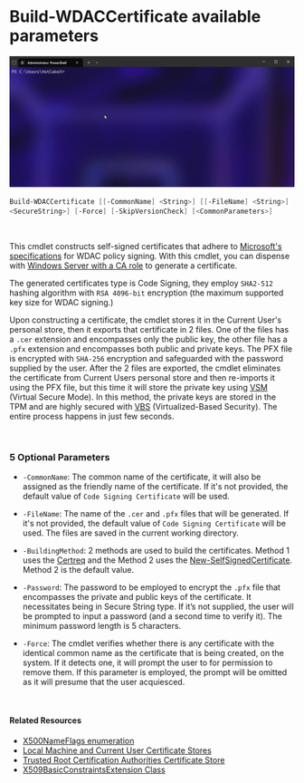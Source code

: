 # Build-WDACCertificate available parameters

![Build-WDACCertificate demo](https://raw.githubusercontent.com/HotCakeX/.github/main/Pictures/Wiki%20APNGs/Build-WDACCertificate/Build-WDACCertificate.gif)

```powershell
Build-WDACCertificate [[-CommonName] <String>] [[-FileName] <String>] [[-BuildingMethod] <String>] [[-Password]
<SecureString>] [-Force] [-SkipVersionCheck] [<CommonParameters>]
```

<br>

This cmdlet constructs self-signed certificates that adhere to [Microsoft's specifications](https://learn.microsoft.com/en-us/windows/security/application-security/application-control/windows-defender-application-control/deployment/use-signed-policies-to-protect-wdac-against-tampering) for WDAC policy signing. With this cmdlet, you can dispense with [Windows Server with a CA role](https://github.com/HotCakeX/Harden-Windows-Security/wiki/How-to-Create-and-Deploy-a-Signed-WDAC-Policy-Windows-Defender-Application-Control) to generate a certificate.

The generated certificates type is Code Signing, they employ `SHA2-512` hashing algorithm with `RSA 4096-bit` encryption (the maximum supported key size for WDAC signing.)

Upon constructing a certificate, the cmdlet stores it in the Current User's personal store, then it exports that certificate in 2 files. One of the files has a `.cer` extension and encompasses only the public key, the other file has a `.pfx` extension and encompasses both public and private keys. The PFX file is encrypted with `SHA-256` encryption and safeguarded with the password supplied by the user. After the 2 files are exported, the cmdlet eliminates the certificate from Current Users personal store and then re-imports it using the PFX file, but this time it will store the private key using [VSM](https://learn.microsoft.com/en-us/virtualization/hyper-v-on-windows/tlfs/vsm) (Virtual Secure Mode). In this method, the private keys are stored in the TPM and are highly secured with [VBS](https://learn.microsoft.com/en-us/windows-hardware/design/device-experiences/oem-vbs) (Virtualized-Based Security). The entire process happens in just few seconds.

<br>

### 5 Optional Parameters

* `-CommonName`: The common name of the certificate, it will also be assigned as the friendly name of the certificate. If it's not provided, the default value of `Code Signing Certificate` will be used.

* `-FileName`: The name of the `.cer` and `.pfx` files that will be generated. If it's not provided, the default value of `Code Signing Certificate` will be used. The files are saved in the current working directory.

* `-BuildingMethod`: 2 methods are used to build the certificates. Method 1 uses the [Certreq](https://learn.microsoft.com/en-us/windows-server/administration/windows-commands/certreq_1) and the Method 2 uses the [New-SelfSignedCertificate](https://learn.microsoft.com/en-us/powershell/module/pki/new-selfsignedcertificate). Method 2 is the default value.

* `-Password`: The password to be employed to encrypt the `.pfx` file that encompasses the private and public keys of the certificate. It necessitates being in Secure String type. If it’s not supplied, the user will be prompted to input a password (and a second time to verify it). The minimum password length is 5 characters.

* `-Force`: The cmdlet verifies whether there is any certificate with the identical common name as the certificate that is being created, on the system. If it detects one, it will prompt the user to for permission to remove them. If this parameter is employed, the prompt will be omitted as it will presume that the user acquiesced.

<br>

#### Related Resources

* [X500NameFlags enumeration](https://learn.microsoft.com/en-us/windows/win32/api/certenroll/ne-certenroll-x500nameflags?redirectedfrom=MSDN)
* [Local Machine and Current User Certificate Stores](https://learn.microsoft.com/en-us/windows-hardware/drivers/install/local-machine-and-current-user-certificate-stores)
* [Trusted Root Certification Authorities Certificate Store](https://learn.microsoft.com/en-us/windows-hardware/drivers/install/trusted-root-certification-authorities-certificate-store)
* [X509BasicConstraintsExtension Class](https://learn.microsoft.com/en-us/dotnet/api/system.security.cryptography.x509certificates.x509basicconstraintsextension)

<br>
